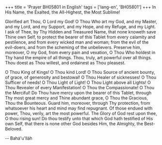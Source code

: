 +++
title = 'Prayer BH05801 in English'
tags = ['lang-en', 'BH05801']
+++
In His Name, the Exalted, the All-Highest, the Most Sublime!

Glorified art Thou, O Lord my God! O Thou Who art my God, and my Master, and my Lord, and my Support, and my Hope, and my Refuge, and my Light. I ask of Thee, by Thy Hidden and Treasured Name, that none knoweth save Thine own Self, to protect the bearer of this Tablet from every calamity and pestilence, and from every wicked man and woman; from the evil of the evil-doers, and from the scheming of the unbelievers. Preserve him, moreover, O my God, from every pain and vexation, O Thou Who holdest in Thy hand the empire of all things. Thou, truly, art powerful over all things. Thou doest as Thou willest, and ordainest as Thou pleasest.

O Thou King of Kings! O Thou kind Lord! O Thou Source of ancient bounty, of grace, of generosity and bestowal! O Thou Healer of sicknesses! O Thou Sufficer of needs! O Thou Light of Light! O Thou Light above all Lights! O Thou Revealer of every Manifestation! O Thou the Compassionate! O Thou the Merciful! Do Thou have mercy upon the bearer of this Tablet, through Thy most great mercy and Thine abundant grace, O Thou the Gracious, Thou the Bounteous. Guard him, moreover, through Thy protection, from whatsoever his heart and mind may find repugnant. Of those endued with power, Thou, verily, art the most powerful. The Glory of God rest upon thee, O thou rising sun! Do thou testify unto that which God hath testified of His own Self, that there is none other God besides Him, the Almighty, the Best-Beloved.

-- Bahá'u'lláh
